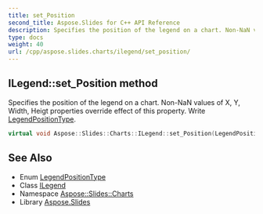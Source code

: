 ```yaml
---
title: set_Position
second_title: Aspose.Slides for C++ API Reference
description: Specifies the position of the legend on a chart. Non-NaN values of X, Y, Width, Heigt properties override effect of this property. Write LegendPositionType.
type: docs
weight: 40
url: /cpp/aspose.slides.charts/ilegend/set_position/
---
```

## ILegend::set_Position method


Specifies the position of the legend on a chart. Non-NaN values of X, Y, Width, Heigt properties override effect of this property. Write [LegendPositionType](../../legendpositiontype/).

```cpp
virtual void Aspose::Slides::Charts::ILegend::set_Position(LegendPositionType value)=0
```

## See Also

* Enum [LegendPositionType](../../legendpositiontype/)
* Class [ILegend](../)
* Namespace [Aspose::Slides::Charts](../../)
* Library [Aspose.Slides](../../../)
